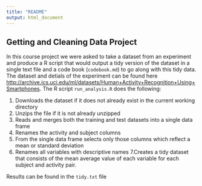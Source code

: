 ```yaml
---
title: "README"
output: html_document
---
```


## Getting and Cleaning Data Project 

In this course project we were asked to take a dataset from an experiment and produce a R script that would output a tidy version of the dataset in a single text file and a code book (`codebook.md`) to go along with this tidy data. The dataset and detials of the experiment can be found here <http://archive.ics.uci.edu/ml/datasets/Human+Activity+Recognition+Using+Smartphones>. The R script `run_analysis.R` does the following:

1. Downloads the dataset if it does not already exist in the current working directory 
2. Unzips the file if it is not already unzipped
3. Reads and merges both the training and test datasets into a single data frame
4. Renames the activity and subject columns
5. From the single data frame selects only those columns which reflect a mean or standard deviation
6. Renames all variables with descriptive names
7.Creates a tidy dataset that consists of the mean average value of each variable for each subject and activity pair.

Results can be found in the `tidy.txt` file 
